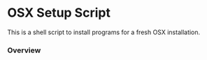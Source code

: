 # OSX Setup Script

This is a shell script to install programs for a fresh OSX installation.

### Overview